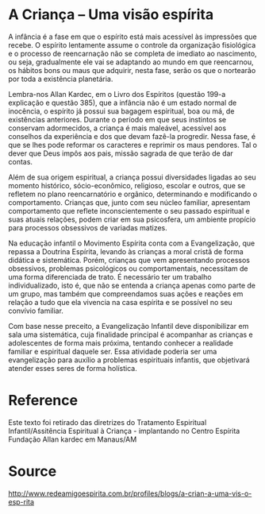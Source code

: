 # A Criança – Uma visão espírita

A infância é a fase em que o espírito está mais acessível às impressões que recebe. O espírito lentamente assume o controle da organização fisiológica e o processo de reencarnação não se completa de imediato ao nascimento, ou seja, gradualmente ele vai se adaptando ao mundo em que reencarnou, os hábitos bons ou maus que adquirir, nesta fase, serão os que o nortearão por toda a existência planetária.

Lembra-nos Allan Kardec, em o Livro dos Espíritos (questão 199-a explicação e questão 385), que a infância não é um estado normal de inocência, o espírito já possui sua bagagem espiritual, boa ou má, de existências anteriores. Durante o período em que seus instintos se conservam adormecidos, a criança é mais maleável, acessível aos conselhos da experiência e dos que devam fazê-la progredir. Nessa fase, é que se lhes pode reformar os caracteres e reprimir os maus pendores. Tal o dever que Deus impôs aos pais, missão sagrada de que terão de dar contas.

Além de sua origem espiritual, a criança possui diversidades ligadas ao seu momento histórico, sócio-econômico, religioso, escolar e outros, que se refletem no plano reencarnatório e orgânico, determinando e modificando o comportamento. Crianças que, junto com seu núcleo familiar, apresentam comportamento que reflete inconscientemente o seu passado espiritual e suas atuais relações, podem criar em sua psicosfera, um ambiente propício para processos obsessivos de variadas matizes.

Na educação infantil o Movimento Espírita conta com a Evangelização, que repassa a Doutrina Espírita, levando às crianças a moral cristã de forma didática e sistemática. Porém, crianças que vem apresentando processos obsessivos, problemas psicológicos ou comportamentais, necessitam de uma forma diferenciada de trato. É necessário ter um trabalho individualizado, isto é, que não se entenda a criança apenas como parte de um grupo, mas também que compreendamos suas ações e reações em relação a tudo que ela vivencia na casa espírita e se possível no seu convívio familiar.

Com base nesse preceito, a Evangelização Infantil deve disponibilizar em sala uma sistemática, cuja finalidade principal é acompanhar as crianças e adolescentes de forma mais próxima, tentando conhecer a realidade familiar e espiritual daquele ser. Essa atividade poderia ser uma evangelização para auxílio a problemas espirituais infantis, que objetivará atender esses seres de forma holística.

# Reference
Este texto foi retirado das diretrizes do Tratamento Espiritual Infantil/Assitência Espiritual à Criança - implantando no Centro Espírita Fundação Allan kardec em Manaus/AM

# Source
http://www.redeamigoespirita.com.br/profiles/blogs/a-crian-a-uma-vis-o-esp-rita

